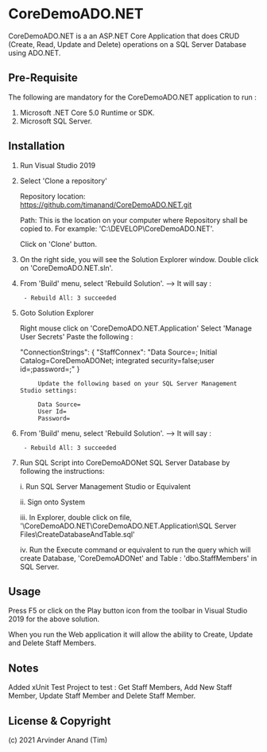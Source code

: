 # CoreDemoADO.NET

CoreDemoADO.NET is a an ASP.NET Core Application that does CRUD (Create, Read, Update and Delete) operations on a SQL Server Database using ADO.NET.


## Pre-Requisite
The following are mandatory for the CoreDemoADO.NET application to run :

1. Microsoft .NET Core 5.0 Runtime or SDK.
2. Microsoft SQL Server. 


## Installation

1. Run Visual Studio 2019

2. Select 'Clone a repository'

 	Repository location: 
 	https://github.com/timanand/CoreDemoADO.NET.git

 	Path:
 	This is the location on your computer where Repository shall be copied to. For example: 'C:\DEVELOP\CoreDemoADO.NET\'.

 	Click on 'Clone' button.




3. On the right side, you will see the Solution Explorer window. Double click on 'CoreDemoADO.NET.sln'.



4. From 'Build' menu, select 'Rebuild Solution'. 
	--> It will say : 
		
		- Rebuild All: 3 succeeded


5. Goto Solution Explorer

	Right mouse click on 'CoreDemoADO.NET.Application'
	Select 'Manage User Secrets'
	Paste the following :

	  "ConnectionStrings": {
    		"StaffConnex": "Data Source=; Initial Catalog=CoreDemoADONet; 
				integrated security=false;user id=;password=;"
  			       }

			Update the following based on your SQL Server Management Studio settings:
			
			Data Source=
			User Id=
			Password=


6. From 'Build' menu, select 'Rebuild Solution'.
	--> It will say : 
		
		- Rebuild All: 3 succeeded



7. Run SQL Script into CoreDemoADONet SQL Server Database by following the instructions:

	i. Run SQL Server Management Studio or Equivalent

	ii. Sign onto System

	iii. In Explorer, double click on file, '\CoreDemoADO.NET\CoreDemoADO.NET.Application\SQL Server Files\CreateDatabaseAndTable.sql'
	

	iv. Run the Execute command or equivalent to run the query which will create Database, 'CoreDemoADONet' and Table : 'dbo.StaffMembers' in SQL Server.



## Usage

Press F5 or click on the Play button icon from the toolbar in Visual Studio 2019 for the above solution.

When you run the Web application it will allow the ability to Create, Update and Delete Staff Members.


## Notes
Added xUnit Test Project to test : Get Staff Members, Add New Staff Member, Update Staff Member and Delete Staff Member.


## License & Copyright

(c) 2021 Arvinder Anand (Tim)

 
